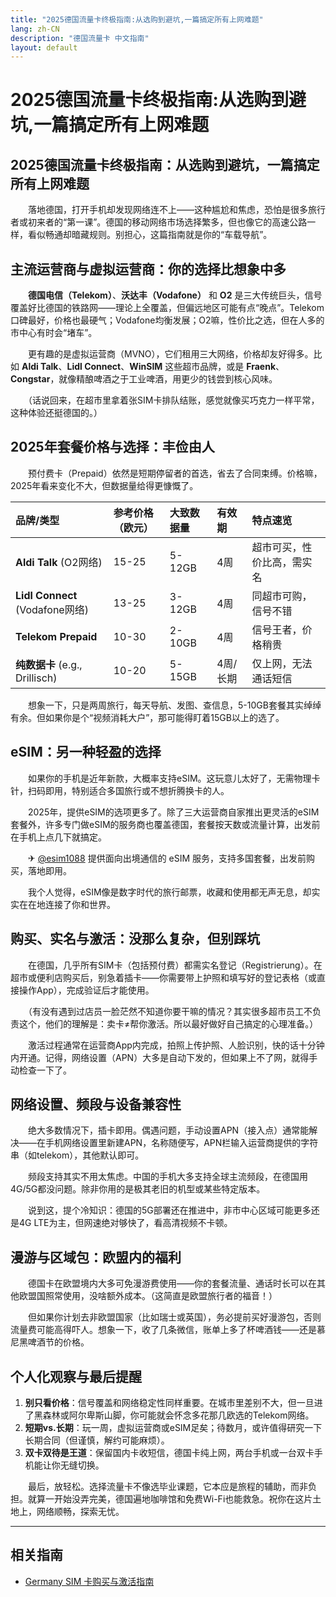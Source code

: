 ```yaml
---
title: "2025德国流量卡终极指南:从选购到避坑,一篇搞定所有上网难题"
lang: zh-CN
description: "德国流量卡 中文指南"
layout: default
---
```

# 2025德国流量卡终极指南:从选购到避坑,一篇搞定所有上网难题

## 2025德国流量卡终极指南：从选购到避坑，一篇搞定所有上网难题

　　落地德国，打开手机却发现网络连不上——这种尴尬和焦虑，恐怕是很多旅行者或初来者的“第一课”。德国的移动网络市场选择繁多，但也像它的高速公路一样，看似畅通却暗藏规则。别担心，这篇指南就是你的“车载导航”。

## 主流运营商与虚拟运营商：你的选择比想象中多

　　**德国电信（Telekom）**、**沃达丰（Vodafone）** 和 **O2** 是三大传统巨头，信号覆盖好比德国的铁路网——理论上全覆盖，但偏远地区可能有点“晚点”。Telekom口碑最好，价格也最硬气；Vodafone均衡发展；O2嘛，性价比之选，但在人多的市中心有时会“堵车”。

　　更有趣的是虚拟运营商（MVNO），它们租用三大网络，价格却友好得多。比如 **Aldi Talk**、**Lidl Connect**、**WinSIM** 这些超市品牌，或是 **Fraenk**、**Congstar**，就像精酿啤酒之于工业啤酒，用更少的钱尝到核心风味。

　　（话说回来，在超市里拿着张SIM卡排队结账，感觉就像买巧克力一样平常，这种体验还挺德国的。）

## 2025年套餐价格与选择：丰俭由人

　　预付费卡（Prepaid）依然是短期停留者的首选，省去了合同束缚。价格嘛，2025年看来变化不大，但数据量给得更慷慨了。

| 品牌/类型 | 参考价格（欧元） | 大致数据量 | 有效期 | 特点速览 |
| :--- | :--- | :--- | :--- | :--- |
| **Aldi Talk** (O2网络) | 15-25 | 5-12GB | 4周 | 超市可买，性价比高，需实名 |
| **Lidl Connect** (Vodafone网络) | 13-25 | 3-12GB | 4周 | 同超市可购，信号不错 |
| **Telekom Prepaid** | 10-30 | 2-10GB | 4周 | 信号王者，价格稍贵 |
| **纯数据卡** (e.g., Drillisch) | 10-20 | 5-15GB | 4周/长期 | 仅上网，无法通话短信 |

　　想象一下，只是两周旅行，每天导航、发图、查信息，5-10GB套餐其实绰绰有余。但如果你是个“视频消耗大户”，那可能得盯着15GB以上的选了。

## eSIM：另一种轻盈的选择

　　如果你的手机是近年新款，大概率支持eSIM。这玩意儿太好了，无需物理卡针，扫码即用，特别适合多国旅行或不想折腾换卡的人。

　　2025年，提供eSIM的选项更多了。除了三大运营商自家推出更灵活的eSIM套餐外，许多专门做eSIM的服务商也覆盖德国，套餐按天数或流量计算，出发前在手机上点几下就搞定。

　　✈ [@esim1088](https://t.me/s/esim1088) 提供面向出境通信的 eSIM 服务，支持多国套餐，出发前购买，落地即用。

　　我个人觉得，eSIM像是数字时代的旅行邮票，收藏和使用都无声无息，却实实在在地连接了你和世界。

## 购买、实名与激活：没那么复杂，但别踩坑

　　在德国，几乎所有SIM卡（包括预付费）都需实名登记（Registrierung）。在超市或便利店购买后，别急着插卡——你需要带上护照和填写好的登记表格（或直接操作App），完成验证后才能使用。

　　（有没有遇到过店员一脸茫然不知道你要干嘛的情况？其实很多超市员工不负责这个，他们的理解是：卖卡≠帮你激活。所以最好做好自己搞定的心理准备。）

　　激活过程通常在运营商App内完成，拍照上传护照、人脸识别，快的话十分钟内开通。记得，网络设置（APN）大多是自动下发的，但如果上不了网，就得手动检查一下了。

## 网络设置、频段与设备兼容性

　　绝大多数情况下，插卡即用。偶遇问题，手动设置APN（接入点）通常能解决——在手机网络设置里新建APN，名称随便写，APN栏输入运营商提供的字符串（如telekom），其他默认即可。

　　频段支持其实不用太焦虑。中国的手机大多支持全球主流频段，在德国用4G/5G都没问题。除非你用的是极其老旧的机型或某些特定版本。

　　说到这，提个冷知识：德国的5G部署还在推进中，非市中心区域可能更多还是4G LTE为主，但网速绝对够快了，看高清视频不卡顿。

## 漫游与区域包：欧盟内的福利

　　德国卡在欧盟境内大多可免漫游费使用——你的套餐流量、通话时长可以在其他欧盟国照常使用，没啥额外成本。（这简直是欧盟旅行者的福音！）

　　但如果你计划去非欧盟国家（比如瑞士或英国），务必提前买好漫游包，否则流量费可能高得吓人。想象一下，收了几条微信，账单上多了杯啤酒钱——还是慕尼黑啤酒节的价格。

## 个人化观察与最后提醒

1.  **别只看价格**：信号覆盖和网络稳定性同样重要。在城市里差别不大，但一旦进了黑森林或阿尔卑斯山脚，你可能就会怀念多花那几欧选的Telekom网络。
2.  **短期vs.长期**：玩一周，虚拟运营商或eSIM足矣；待数月，或许值得研究一下长期合同（但谨慎，解约可能麻烦）。
3.  **双卡双待是王道**：保留国内卡收短信，德国卡纯上网，两台手机或一台双卡手机能让你无缝切换。

　　最后，放轻松。选择流量卡不像选毕业课题，它本应是旅程的辅助，而非负担。就算一开始没弄完美，德国遍地咖啡馆和免费Wi-Fi也能救急。祝你在这片土地上，网络顺畅，探索无忧。

<!-- crosslink -->
---

## 相关指南

- [Germany SIM 卡购买与激活指南](https://faciylike.github.io/germany-sim-guides)
